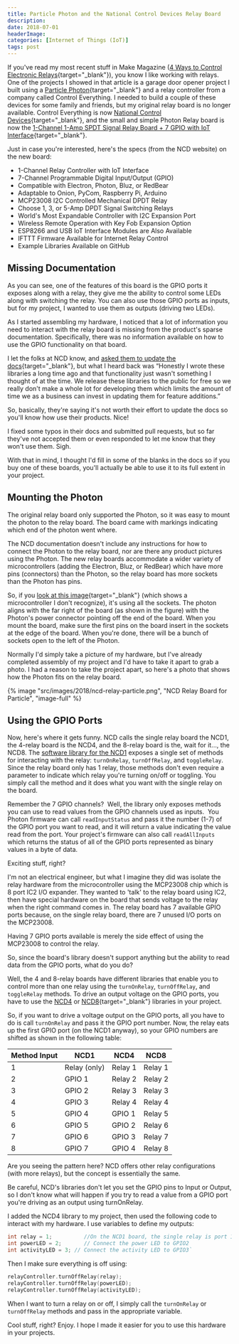 ```yaml
---
title: Particle Photon and the National Control Devices Relay Board
description: 
date: 2018-07-01
headerImage: 
categories: [Internet of Things (IoT)]
tags: post
---
```


If you've read my most recent stuff in Make Magazine ([4 Ways to Control Electronic Relays](https://makezine.com/2018/03/19/control-electronic-relays/){target="_blank"}), you know I like working with relays. One of the projects I showed in that article is a garage door opener project I built using a [Particle Photon](https://www.particle.io/products/hardware/photon-wifi){target="_blank"} and a relay controller from a company called Control Everything. I needed to build a couple of these devices for some family and friends, but my original relay board is no longer available. Control Everything is now [National Control Devices](https://ncd.io){target="_blank"}, and the small and simple Photon Relay board is now the [1-Channel 1-Amp SPDT Signal Relay Board + 7 GPIO with IoT Interface](https://store.ncd.io/product/1-channel-1-amp-spdt-signal-relay-board-7-gpio-with-iot-interface/){target="_blank"}.

Just in case you're interested, here's the specs (from the NCD website) on the new board:

* 1-Channel Relay Controller with IoT Interface
* 7-Channel Programmable Digital Input/Output (GPIO)
* Compatible with Electron, Photon, Bluz, or RedBear
* Adaptable to Onion, PyCom, Raspberry Pi, Arduino
* MCP23008 I2C Controlled Mechanical DPDT Relay
* Choose 1, 3, or 5-Amp DPDT Signal Switching Relays
* World's Most Expandable Controller with I2C Expansion Port
* Wireless Remote Operation with Key Fob Expansion Option
* ESP8266 and USB IoT Interface Modules are Also Available
* IFTTT Firmware Available for Internet Relay Control
* Example Libraries Available on GitHub

## Missing Documentation

As you can see, one of the features of this board is the GPIO ports it exposes along with a relay, they give me the ability to control some LEDs along with switching the relay. You can also use those GPIO ports as inputs, but for my project, I wanted to use them as outputs (driving two LEDs).

As I started assembling my hardware, I noticed that a lot of information you need to interact with the relay board is missing from the product's sparse documentation. Specifically, there was no information available on how to use the GPIO functionality on that board.

I let the folks at NCD know, and [asked them to update the docs](https://github.com/ControlEverythingCom/NCD1Relay/issues/3){target="_blank"}, but what I heard back was “Honestly I wrote these libraries a long time ago and that functionality just wasn't something I thought of at the time. We release these libraries to the public for free so we really don't make a whole lot for developing them which limits the amount of time we as a business can invest in updating them for feature additions.”  

So, basically, they're saying it's not worth their effort to update the docs so you'll know how use their products. Nice!

I fixed some typos in their docs and submitted pull requests, but so far they've not accepted them or even responded to let me know that they won't use them. Sigh.

With that in mind, I thought I'd fill in some of the blanks in the docs so if you buy one of these boards, you'll actually be able to use it to its full extent in your project.

## Mounting the Photon

The original relay board only supported the Photon, so it was easy to mount the photon to the relay board. The board came with markings indicating which end of the photon went where.

The NCD documentation doesn't include any instructions for how to connect the Photon to the relay board, nor are there any product pictures using the Photon. The new relay boards accommodate a wider variety of microcontrollers (adding the Electron, Bluz, or RedBear) which have more pins (connectors) than the Photon, so the relay board has more sockets than the Photon has pins.

So, if you [look at this image](https://media.ncd.io/sites/2/20170721142843/MCP23008-PEIO7R1G5LE_1.png){target="_blank"} (which shows a microcontroller I don't recognize), it's using all the sockets. The photon aligns with the far right of the board (as shown in the figure) with the Photon's power connector pointing off the end of the board. When you mount the board, make sure the first pins on the board insert in the sockets at the edge of the board. When you're done, there will be a bunch of sockets open to the left of the Photon.

Normally I'd simply take a picture of my hardware, but I've already completed assembly of my project and I'd have to take it apart to grab a photo. I had a reason to take the project apart, so here's a photo that shows how the Photon fits on the relay board.

{% image "src/images/2018/ncd-relay-particle.png", "NCD Relay Board for Particle", "image-full" %}

## Using the GPIO Ports

Now, here's where it gets funny. NCD calls the single relay board the NCD1, the 4-relay board is the NCD4, and the 8-relay board is the, wait for it…, the NCD8. The [software library for the NCD1](https://github.com/ControlEverythingCom/NCD1Relay) exposes a single set of methods for interacting with the relay: `turnOnRelay`, `turnOffRelay`, and `toggleRelay`. Since the relay board only has 1 relay, those methods don't even require a parameter to indicate which relay you're turning on/off or toggling. You simply call the method and it does what you want with the single relay on the board.

Remember the 7 GPIO channels?  Well, the library only exposes methods you can use to read values from the GPIO channels used as inputs.  You Photon firmware can call `readInputStatus` and pass it the number (1-7) of the GPIO port you want to read, and it will return a value indicating the value read from the port. Your project's firmware can also call `readAllInputs` which returns the status of all of the GPIO ports represented as binary values in a byte of data.

Exciting stuff, right?

I'm not an electrical engineer, but what I imagine they did was isolate the relay hardware from the microcontroller using the MCP23008 chip which is 8 port IC2 I/O expander. They wanted to 'talk' to the relay board using IC2, then have special hardware on the board that sends voltage to the relay when the right command comes in. The relay board has 7 available GPIO ports because, on the single relay board, there are 7 unused I/O ports on the MCP23008.

Having 7 GPIO ports available is merely the side effect of using the MCP23008 to control the relay.

So, since the board's library doesn't support anything but the ability to read data from the GPIO ports, what do you do?

Well, the 4 and 8-relay boards have different libraries that enable you to control more than one relay using the `turnOnRelay`, `turnOffRelay`, and `toggleRelay` methods. To drive an output voltage on the GPIO ports, you have to use the [NCD4](https://github.com/ControlEverythingCom/NCD4Relay{target="_blank"}) or [NCD8](https://github.com/ControlEverythingCom/NCD8Relay){target="_blank"} libraries in your project.

So, if you want to drive a voltage output on the GPIO ports, all you have to do is call `turnOnRelay` and pass it the GPIO port number. Now, the relay eats up the first GPIO port (on the NCD1 anyway), so your GPIO numbers are shifted as shown in the following table:

| Method Input | NCD1         | NCD4    | NCD8    |
| ------------ | ------------ | ------- | ------- |
| 1            | Relay (only) | Relay 1 | Relay 1 | 
| 2            | GPIO 1       | Relay 2 | Relay 2 | 
| 3            | GPIO 2       | Relay 3 | Relay 3 | 
| 4            | GPIO 3       | Relay 4 | Relay 4 | 
| 5            | GPIO 4       | GPIO 1  | Relay 5 | 
| 6            | GPIO 5       | GPIO 2  | Relay 6 | 
| 7            | GPIO 6       | GPIO 3  | Relay 7 | 
| 8            | GPIO 7       | GPIO 4  | Relay 8 |

Are you seeing the pattern here? NCD offers other relay configurations (with more relays), but the concept is essentially the same.

Be careful, NCD's libraries don't let you set the GPIO pins to Input or Output, so I don't know what will happen if you try to read a value from a GPIO port you're driving as an output using turnOnRelay.

I added the NCD4 library to my project, then used the following code to interact with my hardware. I use variables to define my outputs:

```c
int relay = 1;          //On the NCD1 board, the single relay is port 1   
int powerLED = 2;       // Connect the power LED to GPIO2   
int activityLED = 3; // Connect the activity LED to GPIO3`
```

Then I make sure everything is off using:

```c
relayController.turnOffRelay(relay);
relayController.turnOffRelay(powerLED);
relayController.turnOffRelay(activityLED);
```

When I want to turn a relay on or off, I simply call the `turnOnRelay` or `turnOffRelay` methods and pass in the appropriate variable.

Cool stuff, right? Enjoy. I hope I made it easier for you to use this hardware in your projects.